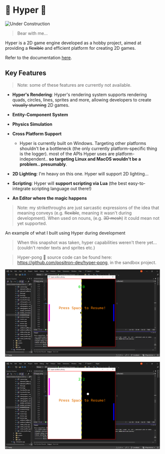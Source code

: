 # 🔗 Hyper 🚂

![Under Construction](https://img.shields.io/badge/Hyper_🚂-under_construction-orange.svg?)

> Bear with me...

Hyper is a 2D game engine developed as a hobby project, aimed at providing a ~~flexible~~ and efficient platform for creating 2D games.

Refer to the documentation [here](./docs/hyper.md).

## Key Features

> Note: some of these features are currently not available.

- **Hyper's Rendering**: Hyper's rendering system supports rendering quads, circles, lines, sprites and more, allowing developers to create ~~visually stunning~~ 2D games.

- **Entity-Component System**

- **Physics Simulation**

- **Cross Platform Support**

  - Hyper is currently built on Windows. Targeting other platforms shouldn't be a bottleneck (the only currently platform-specific thing is the logger). most of the APIs Hyper uses are platform-independent.. **so targeting Linux and MacOS wouldn't be a problem.. presumably**.

- **2D Lighting**: I'm heavy on this one. Hyper will support 2D lighting...

- **Scripting**: Hyper will **support scripting via Lua** (the best easy-to-integrate scripting language out there!)

- **An Editor where the magic happens**

> Note: my strikethroughs are just sarcastic expressions of the idea that meaning conveys (e.g. ~~flexible~~, meaning it wasn't during development). When used on nouns, (e.g. ~~3D mesh~~) it could mean not yet supported.

An example of what I built using Hyper during development

> When this snapshot was taken, hyper capabilities weren't there yet... (couldn't render texts and sprites etc.)

> Hyper-pong 🌚 source code can be found here: https://github.com/positron-dev/hyper-pong, in the sandbox project.

![](./screenshots/pong1.png)

![](./screenshots/pong2.png)

